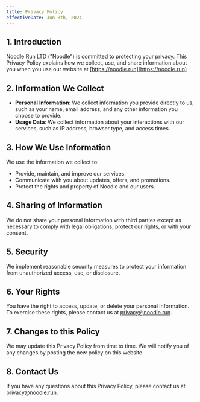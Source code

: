 ```yaml
---
title: Privacy Policy
effectiveDate: Jun 8th, 2024
---
```


## 1. Introduction

Noodle Run LTD ("Noodle") is committed to protecting your privacy. This Privacy Policy explains how we collect, use, and share information about you when you use our website at [https://noodle.run](https://noodle.run)

## 2. Information We Collect

- **Personal Information**: We collect information you provide directly to us, such as your name, email address, and any other information you choose to provide.
- **Usage Data**: We collect information about your interactions with our services, such as IP address, browser type, and access times.

## 3. How We Use Information

We use the information we collect to:

- Provide, maintain, and improve our services.
- Communicate with you about updates, offers, and promotions.
- Protect the rights and property of Noodle and our users.

## 4. Sharing of Information

We do not share your personal information with third parties except as necessary to comply with legal obligations, protect our rights, or with your consent.

## 5. Security

We implement reasonable security measures to protect your information from unauthorized access, use, or disclosure.

## 6. Your Rights

You have the right to access, update, or delete your personal information. To exercise these rights, please contact us at [privacy@noodle.run](mailto:privacy@noodle.run).

## 7. Changes to this Policy

We may update this Privacy Policy from time to time. We will notify you of any changes by posting the new policy on this website.

## 8. Contact Us

If you have any questions about this Privacy Policy, please contact us at [privacy@noodle.run](mailto:privacy@noodle.run).
